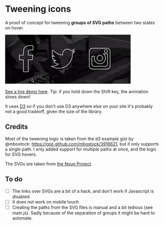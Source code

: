 # Tweening icons

A proof of concept for tweening **groups of SVG paths** between two states on hover.

![Demo of the animation](demo.gif?raw=true "Demonstration of the tweening animation")

[See a live demo here](https://victorloux.github.io/tweening-icons/). Tip: if you hold down the Shift key, the animation slows down!

It uses [D3](https://d3js.org) so if you don't use D3 anywhere else on your site it's probably not a good tradeoff, given the size of the library.


## Credits

Most of the tweening logic is taken from the d3 example gist by @mbostock: https://gist.github.com/mbostock/3916621, but it only supports a single path. I only added support for multiple paths at once, and the logic for SVG hovers.

The SVGs are taken from [the Noun Project](https://thenounproject.com/).

## To do

- [ ] The links over SVGs are a bit of a hack, and don't work if Javascript is disabled
- [ ] It does not work on mobile touch
- [ ] Creating the paths from the SVG files is manual and a bit tedious (see main.js). Sadly because of the separation of groups it might be hard to automate.
